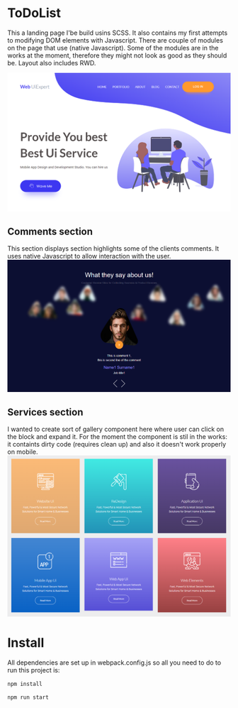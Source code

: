 # ToDoList

This a landing page I'be build usins SCSS. It also contains my first attempts to modifying DOM elements with Javascript. There are couple of modules on the page that use (native Javascript). Some of the modules are in the works at the moment, therefore they might not look as good as they should be. Layout also includes RWD.

![](/gitImages/MainView.png)

## Comments section

This section displays section highlights some of the clients comments. It uses native Javascript to allow interaction with the user.
![](/gitImages/Comments.png)

## Services section

I wanted to create sort of gallery component here where user can click on the block and expand it. For the moment the component is stil in the works: it containts dirty code (requires clean up) and also it doesn't work properly on mobile.
![](/gitImages/Services.png)

# Install

All dependencies are set up in webpack.config.js so all you need to do to run this project is:

```shell
npm install
```

```shell
npm run start
```

